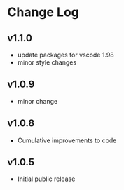 # Change Log

## v1.1.0

- update packages for vscode 1.98
- minor style changes

## v1.0.9

- minor change

## v1.0.8

- Cumulative improvements to code

## v1.0.5

- Initial public release
